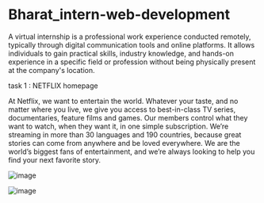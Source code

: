 # Bharat_intern-web-development
A virtual internship is a professional work experience conducted remotely, typically through digital communication tools and online platforms. It allows individuals to gain practical skills, industry knowledge, and hands-on experience in a specific field or profession without being physically present at the company's location.


task 1 : NETFLIX homepage

At Netflix, we want to entertain the world. Whatever your taste, and no matter where you live, we give you access to best-in-class TV series, documentaries, feature films and games. Our members control what they want to watch, when they want it, in one simple subscription. We’re streaming in more than 30 languages and 190 countries, because great stories can come from anywhere and be loved everywhere. We are the world’s biggest fans of entertainment, and we’re always looking to help you find your next favorite story.


![image](https://github.com/AKSHAYA-RAVICHANDRAN2712/Bharat_intern-web-development/assets/129597270/ce0dc501-7985-49a7-b270-29957758f095)

![image](https://github.com/AKSHAYA-RAVICHANDRAN2712/Bharat_intern-web-development/assets/129597270/95c3f59c-edd5-48a3-ae4a-d34b8aa8590b)
